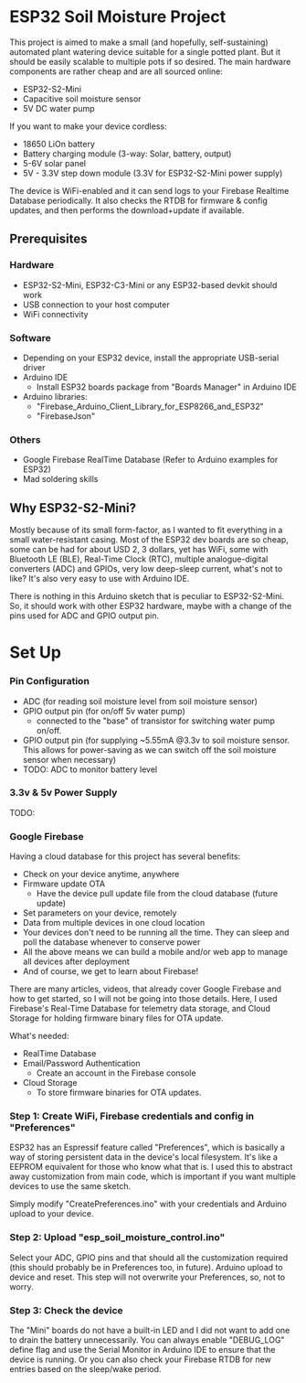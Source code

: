 # ESP32 Soil Moisture Project
This project is aimed to make a small (and hopefully, self-sustaining) automated plant watering device suitable for a single potted plant. But it should be easily scalable to multiple pots if so desired.
The main hardware components are rather cheap and are all sourced online:
  - ESP32-S2-Mini
  - Capacitive soil moisture sensor
  - 5V DC water pump

If you want to make your device cordless:
  - 18650 LiOn battery
  - Battery charging module (3-way: Solar, battery, output)
  - 5-6V solar panel
  - 5V - 3.3V step down module (3.3V for ESP32-S2-Mini power supply)

The device is WiFi-enabled and it can send logs to your Firebase Realtime Database periodically. It also checks the RTDB for firmware & config updates, and then performs the download+update if available.

## Prerequisites
### Hardware
- ESP32-S2-Mini, ESP32-C3-Mini or any ESP32-based devkit should work
- USB connection to your host computer
- WiFi connectivity

### Software
- Depending on your ESP32 device, install the appropriate USB-serial driver
- Arduino IDE
  - Install ESP32 boards package from "Boards Manager" in Arduino IDE
- Arduino libraries:
  - "Firebase_Arduino_Client_Library_for_ESP8266_and_ESP32"
  - "FirebaseJson"
  
### Others
- Google Firebase RealTime Database (Refer to Arduino examples for ESP32)
- Mad soldering skills

## Why ESP32-S2-Mini?
Mostly because of its small form-factor, as I wanted to fit everything in a small water-resistant casing. Most of the ESP32 dev boards are so cheap, some can be had for about USD 2, 3 dollars, yet has WiFi, some with Bluetooth LE (BLE), Real-Time Clock (RTC), multiple analogue-digital converters (ADC) and GPIOs, very low deep-sleep current, what's not to like?
It's also very easy to use with Arduino IDE.

There is nothing in this Arduino sketch that is peculiar to ESP32-S2-Mini. So, it should work with other ESP32 hardware, maybe with a change of the pins used for ADC and GPIO output pin.

# Set Up
### Pin Configuration
- ADC (for reading soil moisture level from soil moisture sensor)
- GPIO output pin (for on/off 5v water pump)
  - connected to the "base" of transistor for switching water pump on/off.
- GPIO output pin (for supplying ~5.55mA @3.3v to soil moisture sensor. This allows for power-saving as we can switch off the soil moisture sensor when necessary)
- TODO: ADC to monitor battery level

### 3.3v & 5v Power Supply
TODO:

### Google Firebase
Having a cloud database for this project has several benefits:
- Check on your device anytime, anywhere
- Firmware update OTA
  - Have the device pull update file from the cloud database (future update)
- Set parameters on your device, remotely
- Data from multiple devices in one cloud location
- Your devices don't need to be running all the time. They can sleep and poll the database whenever to conserve power
- All the above means we can build a mobile and/or web app to manage all devices after deployment
- And of course, we get to learn about Firebase!

There are many articles, videos, that already cover Google Firebase and how to get started, so I will not be going into those details.
Here, I used Firebase's Real-Time Database for telemetry data storage, and Cloud Storage for holding firmware binary files for OTA update.

What's needed:
- RealTime Database
- Email/Password Authentication
  - Create an account in the Firebase console
- Cloud Storage
  - To store firmware binaries for OTA updates.
  
### Step 1: Create WiFi, Firebase credentials and config in "Preferences"
ESP32 has an Espressif feature called "Preferences", which is basically a way of storing persistent data in the device's local filesystem. It's like a EEPROM equivalent for those who know what that is. I used this to abstract away customization from main code, which is important if you want multiple devices to use the same sketch.

Simply modify "CreatePreferences.ino" with your credentials and Arduino upload to your device.

### Step 2: Upload "esp_soil_moisture_control.ino"
Select your ADC, GPIO pins and that should all the customization required (this should probably be in Preferences too, in future). Arduino upload to device and reset. This step will not overwrite your Preferences, so, not to worry.

### Step 3: Check the device
The "Mini" boards do not have a built-in LED and I did not want to add one to drain the battery unnecessarily. You can always enable "DEBUG_LOG" define flag and use the Serial Monitor in Arduino IDE to ensure that the device is running. Or you can also check your Firebase RTDB for new entries based on the sleep/wake period. 
